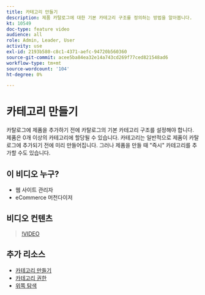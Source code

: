 ```yaml
---
title: 카테고리 만들기
description: 제품 카탈로그에 대한 기본 카테고리 구조를 정의하는 방법을 알아봅니다.
kt: 10549
doc-type: feature video
audience: all
role: Admin, Leader, User
activity: use
exl-id: 2193b580-c8c1-4371-aefc-94720b560360
source-git-commit: acee5ba84ea32e14a743cd269f77ced821548ad6
workflow-type: tm+mt
source-wordcount: '104'
ht-degree: 0%

---
```


# 카테고리 만들기

카탈로그에 제품을 추가하기 전에 카탈로그의 기본 카테고리 구조를 설정해야 합니다. 제품은 0개 이상의 카테고리에 할당될 수 있습니다. 카테고리는 일반적으로 제품이 카탈로그에 추가되기 전에 미리 만들어집니다. 그러나 제품을 만들 때 &quot;즉시&quot; 카테고리를 추가할 수도 있습니다.

## 이 비디오 누구?

- 웹 사이트 관리자
- eCommerce 머천다이저

## 비디오 컨텐츠

>[!VIDEO](https://video.tv.adobe.com/v/343746?quality=12&learn=on)

## 추가 리소스

- [카테고리 만들기](https://docs.magento.com/user-guide/catalog/category-create.html)
- [카테고리 권한](https://docs.magento.com/user-guide/catalog/category-permissions.html)
- [위쪽 탐색](https://docs.magento.com/user-guide/catalog/navigation-top.html)
